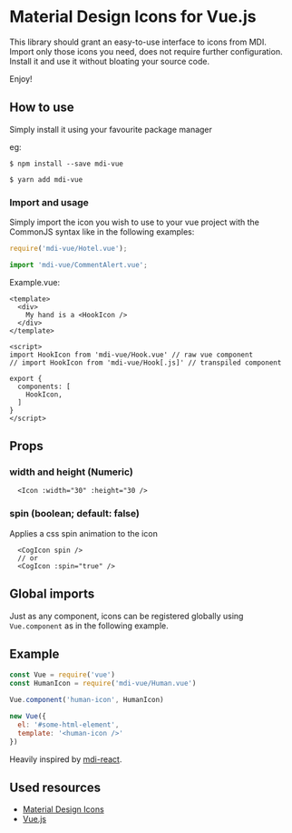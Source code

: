 # Material Design Icons for Vue.js


This library should grant an easy-to-use interface to icons from MDI.  
Import only those icons you need, does not require further configuration. Install it and use it without bloating your source code.  

Enjoy! 

## How to use

Simply install it using your favourite package manager

eg: 
```
$ npm install --save mdi-vue
```
```
$ yarn add mdi-vue
```

### Import and usage

Simply import the icon you wish to use to your vue project with the CommonJS syntax like in the following examples:  

```js
require('mdi-vue/Hotel.vue');

import 'mdi-vue/CommentAlert.vue';
```

Example.vue:  
```vue
<template>
  <div>
    My hand is a <HookIcon />
  </div>
</template>

<script>
import HookIcon from 'mdi-vue/Hook.vue' // raw vue component
// import HookIcon from 'mdi-vue/Hook[.js]' // transpiled component

export {
  components: [
    HookIcon,
  ]
}
</script>
```

## Props
### width and height (Numeric)
```
  <Icon :width="30" :height="30 />
```

### spin (boolean; default: false)
Applies a css spin animation to the icon
```
  <CogIcon spin />
  // or
  <CogIcon :spin="true" />
```


## Global imports

Just as any component, icons can be registered globally using `Vue.component` as in the following example.

## Example

```js
const Vue = require('vue')
const HumanIcon = require('mdi-vue/Human.vue')

Vue.component('human-icon', HumanIcon)

new Vue({
  el: '#some-html-element',
  template: '<human-icon />'
})
```

Heavily inspired by [mdi-react](https://github.com/levrik/mdi-react/).

## Used resources

- [Material Design Icons](https://materialdesignicons.com/)
- [Vue.js](https://vuejs.org/)
